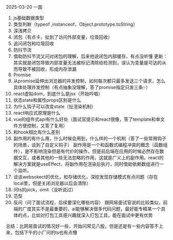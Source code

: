 2025-03-20 一面

1. js基础数据类型
2. 类型判断（typeof ,instanceof，Object.prototype.toString）
3. 深浅拷贝
4. 闭包（有点卡，扯到了访问外部变量，垃圾回收）
5. 追问闭包和垃圾回收
6. 防抖节流
7. 借助防抖节流又问对闭包的理解，后来他说闭包内部缓存，有点没听懂
更新：其实就是闭包导致内部变量无法被标记清除给检测到，误认为变量是可达的从而导致不被回收，形成内存泄漏
8. Promise
9. 从promise延伸出浏览器的并发控制，如何每次都只最多发送三个请求，怎么具体处理并发控制（有点抽象没理解，答了promise指定只发三条💦）
10. react虚拟dom，到底什么是jsx（开始吟唱）
11. 状态state和属性props区别是什么
12. 为什么钩子可以改变state（扯渲染机制）
13. react响应式原理是什么
14. vue的组件式api有什么好处（面试官提示和react很像，答了template和单文件方便控制，又答了复用）
15. 和hook相比有什么差别
16. 副作用的有什么用，什么时候会用到，什么样的一个机制（答了一些常用钩子的场景，谈到了自定义钩子）
副作用是一个和函数式编程冲突的概念（函数组件），是不影响渲染但是有代价的操作，但是前后端在应用的时候必然存在数据交互，或者其他的一些无法忽略的作用，这就是广义上的副作用。react的解决方案就是useEffect，将副作用在渲染后执行，同时借助依赖数组进行一个监听。
17. 谈谈websokect的优化，和存储优化，深挖发现存储模式有点问题（存在local里，但是关闭浏览器以后会清除）
18. 问ts的pick，omit（没听说过）
19. 范型
20. 反问（问了面试流程，后续要深化哪些内容） 跟网易面试官说的比较类似，前端的广度其实不是最重要的，ai能够解决很多代码问题，最好能专精某一个具体的点，比如对打包工具感兴趣就深入打包工具，能在面试中更有优势

总结：比网易面试的情况好一些，开始问常见八股，但是还是有一些内容答不上来，包括下午的小厂问的ts也有点懵
